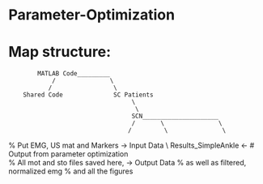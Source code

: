 # Parameter-Optimization

# Map structure:

			MATLAB Code_________
      			/           	\
		       /	             \
		Shared Code	             SC Patients
                                      \
                                       \
                                      SCN_____________________
                                      /       \               \
                                     /	       \               \
% Put EMG, US mat and Markers -> Input Data     \           Results_SimpleAnkle <- # Output from parameter optimization
						                                     \
% All mot and sto files saved here,	        -> Output Data
% as well as filtered, normalized emg
% and all the figures
